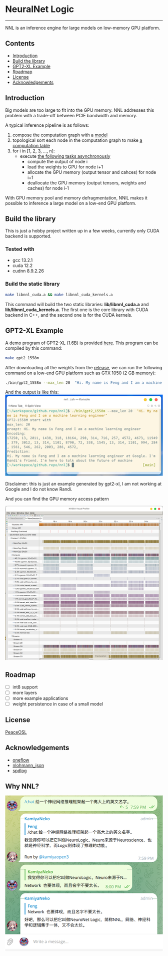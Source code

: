 # NeuralNet Logic
----------------------
NNL is an inference engine for large models on low-memory GPU platform.


## Contents
- [Introduction](#introduction)
- [Build the library](#build-the-library)
- [GPT2-XL Example](#gpt2-xl-example)
- [Roadmap](#roadmap)
- [License](#license)
- [Acknowledgements](#acknowledgements)

## Introduction

Big models are too large to fit into the GPU memory.
NNL addresses this problem with a trade-off between PCIE bandwidth and memory.

A typical inference pipeline is as follows:
1. compose the computation graph with a [model](https://github.com/fengwang/nnl/blob/676977d6793926d922dd7a97c487ec3e0caee856/include/direct_space/model.hpp#L15)
2. topological sort each node in the computation graph to make [a computation table](https://github.com/fengwang/nnl/blob/676977d6793926d922dd7a97c487ec3e0caee856/include/direct_space/model.hpp#L131C53-L131C53)
3. for i in [1, 2, 3, ..., n]:
    - execute [the following tasks asynchronously](https://github.com/fengwang/nnl/blob/676977d6793926d922dd7a97c487ec3e0caee856/include/direct_space/model.hpp#L153)
        + compute the output of node i
        + load the weights to GPU for node i+1
        + allocate the GPU memory (output tensor and cahces) for node i+1
        + deallocate the GPU memory (output tensors, weights and caches) for node i-1

With GPU memory pool and memory defragmentation, NNIL makes it possible to inference a large model on a low-end GPU platform.

## Build the library

This is just a hobby project written up in a few weeks, currently only CUDA backend is supported.

### Tested with
+ gcc 13.2.1
+ cuda 12.2
+ cudnn 8.9.2.26

### Build the static library

```bash
make libnnl_cuda.a && make libnnl_cuda_kernels.a
```

This command will build the two static libraries: __lib/libnnl_cuda.a__ and __lib/libnnl_cuda_kernels.a__.
The first one is the core library with CUDA backend in C++, and the second one is for the CUDA kernels.

## GPT2-XL Example

A demo program of GPT2-XL (1.6B) is provided [here](./examples/gpt2-1558M/main.cc).
This program can be compiled by this command:
```bash
make gpt2_1558m
```

After downloading all the weights from the [release](https://github.com/fengwang/nnl/releases/tag/0.0.1), we can run the following command on a low-end GPU platform such as GTX 1050 (2 GB memory):

```bash
./bin/gpt2_1558m --max_len 20  "Hi. My name is Feng and I am a machine learning engineer"
```

And the output is like this:
![](./assets/gpt2-xl.png)

Disclaimer: this is just an example generated by gpt2-xl, I am not working at Google and I do not know Randi.

And you can find the GPU memory access pattern

![](./assets/cuda-access.png)


## Roadmap
+ [ ] int8 support
+ [ ] more layers
+ [ ] more example applications
+ [ ] weight persistence in case of a small model

## License

[PeaceOSL](https://github.com/atErik/PeaceOSL/blob/main/PeaceOSL.txt)

## Acknowledgements
+ [oneflow](https://github.com/Oneflow-Inc/oneflow)
+ [nlohmann_json](https://github.com/nlohmann/json)
+ [spdlog](https://github.com/gabime/spdlog)

## Why NNL?

![](assets/nnl.png)

